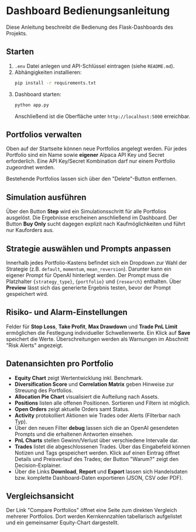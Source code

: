 # Dashboard Bedienungsanleitung

Diese Anleitung beschreibt die Bedienung des Flask-Dashboards des Projekts.

## Starten

1. `.env` Datei anlegen und API-Schlüssel eintragen (siehe `README.md`).
2. Abhängigkeiten installieren:
   ```bash
   pip install -r requirements.txt
   ```
3. Dashboard starten:
   ```bash
   python app.py
   ```
   Anschließend ist die Oberfläche unter `http://localhost:5000` erreichbar.

## Portfolios verwalten

Oben auf der Startseite können neue Portfolios angelegt werden. Für jedes Portfolio sind ein Name sowie **eigener** Alpaca API Key und Secret erforderlich. Eine API Key/Secret Kombination darf nur einem Portfolio zugeordnet werden.

Bestehende Portfolios lassen sich über den "Delete"-Button entfernen.

## Simulation ausführen

Über den Button **Step** wird ein Simulationsschritt für alle Portfolios ausgelöst. Die Ergebnisse erscheinen anschließend im Dashboard.
Der Button **Buy Only** sucht dagegen explizit nach Kaufmöglichkeiten und führt nur Kauforders aus.

## Strategie auswählen und Prompts anpassen

Innerhalb jedes Portfolio-Kastens befindet sich ein Dropdown zur Wahl der Strategie (z.B. `default`, `momentum`, `mean_reversion`). Darunter kann ein eigener Prompt für OpenAI hinterlegt werden. Der Prompt muss die Platzhalter `{strategy_type}`, `{portfolio}` und `{research}` enthalten. Über **Preview** lässt sich das generierte Ergebnis testen, bevor der Prompt gespeichert wird.

## Risiko- und Alarm-Einstellungen

Felder für **Stop Loss**, **Take Profit**, **Max Drawdown** und **Trade PnL Limit** ermöglichen die Festlegung individueller Schwellenwerte. Ein Klick auf **Save** speichert die Werte. Überschreitungen werden als Warnungen im Abschnitt "Risk Alerts" angezeigt.

## Datenansichten pro Portfolio

- **Equity Chart** zeigt Wertentwicklung inkl. Benchmark.
- **Diversification Score** und **Correlation Matrix** geben Hinweise zur Streuung des Portfolios.
- **Allocation Pie Chart** visualisiert die Aufteilung nach Assets.
- **Positions** listen alle offenen Positionen. Sortieren und Filtern ist möglich.
- **Open Orders** zeigt aktuelle Orders samt Status.
- **Activity** protokolliert Aktionen wie Trades oder Alerts (Filterbar nach Typ).
- Über den neuen Filter **debug** lassen sich die an OpenAI gesendeten Prompts
  und die erhaltenen Antworten einsehen.
- **PnL Charts** stellen Gewinn/Verlust über verschiedene Intervalle dar.
- **Trades** listet die abgeschlossenen Trades. Über das Eingabefeld können Notizen und Tags gespeichert werden. Klick auf einen Eintrag öffnet Details und Preisverlauf des Trades; der Button "Warum?" zeigt den Decision-Explainer.
- Über die Links **Download**, **Report** und **Export** lassen sich Handelsdaten bzw. komplette Dashboard-Daten exportieren (JSON, CSV oder PDF).

## Vergleichsansicht

Der Link "Compare Portfolios" öffnet eine Seite zum direkten Vergleich mehrerer Portfolios. Dort werden Kernkennzahlen tabellarisch aufgelistet und ein gemeinsamer Equity-Chart dargestellt.

